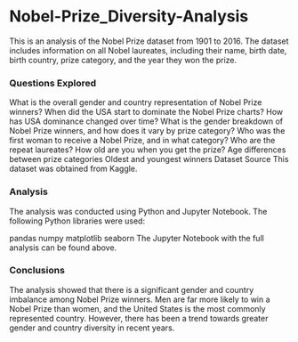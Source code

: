# Nobel-Prize_Diversity-Analysis

This is an analysis of the Nobel Prize dataset from 1901 to 2016. The dataset includes information on all Nobel laureates, including their name, birth date, birth country, prize category, and the year they won the prize.

### Questions Explored
What is the overall gender and country representation of Nobel Prize winners?
When did the USA start to dominate the Nobel Prize charts?
How has USA dominance changed over time?
What is the gender breakdown of Nobel Prize winners, and how does it vary by prize category?
Who was the first woman to receive a Nobel Prize, and in what category?
Who are the repeat laureates?
How old are you when you get the prize?
Age differences between prize categories
Oldest and youngest winners
Dataset Source
This dataset was obtained from Kaggle.

### Analysis
The analysis was conducted using Python and Jupyter Notebook. The following Python libraries were used:

pandas
numpy
matplotlib
seaborn
The Jupyter Notebook with the full analysis can be found above.

### Conclusions
The analysis showed that there is a significant gender and country imbalance among Nobel Prize winners. Men are far more likely to win a Nobel Prize than women, and the United States is the most commonly represented country. However, there has been a trend towards greater gender and country diversity in recent years.

